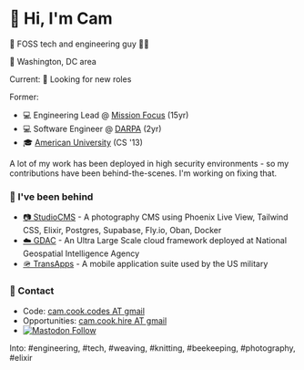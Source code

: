 # 👋 Hi, I'm Cam

👋 FOSS tech and engineering guy 🏳️‍🌈

📍 Washington, DC area

Current:
👀 Looking for new roles


Former:
* 💻 Engineering Lead @ <a href="https://missionfocus.com/" target="_blank" rel="noopener noreferrer">Mission Focus</a> (15yr)
* 💻 Software Engineer @ <a href="https://darpa.mil/" target="_blank" rel="noopener noreferrer">DARPA</a> (2yr)
* 🎓 <a href="https://american.edu/" target="_blank" rel="noopener noreferrer">American University</a> (CS '13)

A lot of my work has been deployed in high security environments - so my contributions have been behind-the-scenes. I'm working on fixing that.

### 📐 I've been behind
* <a href="https://studiocms.io/" target="_blank" rel="noopener noreferrer">📷 StudioCMS</a> - A photography CMS using Phoenix Live View, Tailwind CSS, Elixir, Postgres, Supabase, Fly.io, Oban, Docker
* <a href="https://www.meritalk.com/articles/nga-seeks-contractor-to-support-geoint-data-analytics-cloud/" target="_blank" rel="noopener noreferrer">☁️ GDAC</a> - An Ultra Large Scale cloud framework deployed at National Geospatial Intelligence Agency
* <a href="https://en.wikipedia.org/wiki/TransApps" target="_blank" rel="noopener noreferrer">🪖 TransApps</a> - A mobile application suite used by the US military

### 💬 Contact 
* Code: <a href="mailto:cam.cook.codes@gmail.com" target="_blank" rel="noopener noreferrer">cam.cook.codes AT gmail</a>
* Opportunities: <a href="mailto:cam.cook.hire@gmail.com" target="_blank" rel="noopener noreferrer">cam.cook.hire AT gmail</a>
*   <a href="https://mastodon.social/@scrum_log" target="_blank" rel="noopener noreferrer">
    <img alt="Mastodon Follow" src="https://img.shields.io/badge/mastodon-%40scrum_log%40mastodon.social-purple?color=6364ff">
  </a>

Into: #engineering, #tech, #weaving, #knitting, #beekeeping, #photography, #elixir
